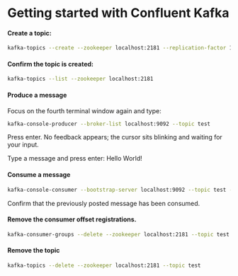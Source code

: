 Getting started with Confluent Kafka
============================

#### Create a topic: 
```bash
kafka-topics --create --zookeeper localhost:2181 --replication-factor 1 --partitions 1 --topic test
```
#### Confirm the topic is created:
```bash
kafka-topics --list --zookeeper localhost:2181
```

#### Produce a message
Focus on the fourth terminal window again and type:
```bash
kafka-console-producer --broker-list localhost:9092 --topic test
```
Press enter. No feedback appears; the cursor sits blinking and waiting for your input.

Type a message and press enter:
	Hello World!

#### Consume a message
```bash
kafka-console-consumer --bootstrap-server localhost:9092 --topic test --from-beginning
```
Confirm that the previously posted message has been consumed.

#### Remove the consumer offset registrations.
```bash
kafka-consumer-groups --delete --zookeeper localhost:2181 --topic test
```
#### Remove the topic
```bash
kafka-topics --delete --zookeeper localhost:2181 --topic test
```
